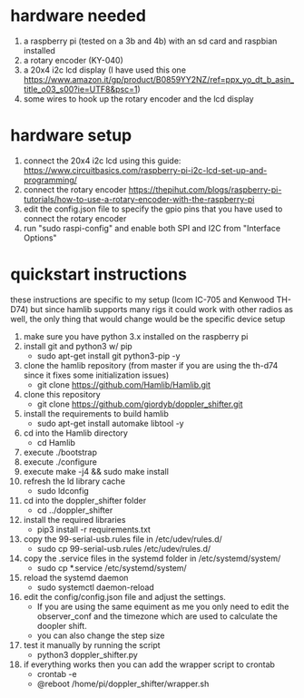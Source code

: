 
# hardware needed

1. a raspberry pi (tested on a 3b and 4b) with an sd card and raspbian installed
2. a rotary encoder (KY-040)
3. a 20x4 i2c lcd display (I have used this one https://www.amazon.it/gp/product/B0859YY2NZ/ref=ppx_yo_dt_b_asin_title_o03_s00?ie=UTF8&psc=1)
4. some wires to hook up the rotary encoder and the lcd display

# hardware setup
1. connect the 20x4 i2c lcd using this guide: https://www.circuitbasics.com/raspberry-pi-i2c-lcd-set-up-and-programming/
2. connect the rotary encoder https://thepihut.com/blogs/raspberry-pi-tutorials/how-to-use-a-rotary-encoder-with-the-raspberry-pi
3. edit the config.json file to specify the gpio pins that you have used to connect the rotary encoder
4. run "sudo raspi-config" and enable both SPI and I2C from "Interface Options"

# quickstart instructions

these instructions are specific to my setup (Icom IC-705 and Kenwood TH-D74) but since hamlib supports many rigs it could work with other radios as well, the only thing that would change would be the specific device setup


1. make sure you have python 3.x installed on the raspberry pi
2. install git and python3 w/ pip 
    + sudo apt-get install git python3-pip -y
3. clone the hamlib repository (from master if you are using the th-d74 since it fixes some initialization issues) 
    + git clone https://github.com/Hamlib/Hamlib.git
4. clone this repository 
    + git clone https://github.com/giordyb/doppler_shifter.git
5. install the requirements to build hamlib 
    + sudo apt-get install automake libtool -y
6. cd into the Hamlib directory 
    + cd Hamlib
7. execute ./bootstrap
8. execute ./configure
9. execute make -j4 && sudo make install
10. refresh the ld library cache
    + sudo ldconfig
11. cd into the doppler_shifter folder 
    + cd ../doppler_shifter
12. install the required libraries 
    + pip3 install -r requirements.txt
13. copy the 99-serial-usb.rules file in /etc/udev/rules.d/ 
    + sudo cp 99-serial-usb.rules /etc/udev/rules.d/
14. copy the .service files in the systemd folder in /etc/systemd/system/ 
    + sudo cp *.service /etc/systemd/system/
15. reload the systemd daemon 
    + sudo systemctl daemon-reload
16. edit the config/config.json file and adjust the settings. 
    + If you are using the same equiment as me you only need to edit the observer_conf and the timezone which are used to calculate the doopler shift.
    + you can also change the step size
17. test it manually by running the script
    + python3 doppler_shifter.py
18. if everything works then you can add the wrapper script to crontab
    + crontab -e
    + @reboot /home/pi/doppler_shifter/wrapper.sh
